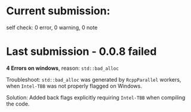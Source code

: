 # Current submission:

self check: 0 error, 0 warning, 0 note

# Last submission - 0.0.8 failed

**4 Errors on windows**, reason: `std::bad_alloc`

Troubleshoot: `std::bad_alloc` was generated by `RcppParallel` workers, 
when `Intel-TBB` was not properly flagged on Windows.

Solution: Added back flags explicitly requiring `Intel-TBB` when 
compiling the code.

